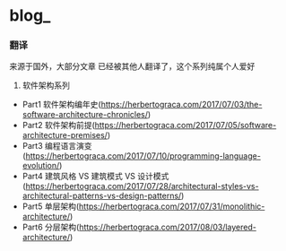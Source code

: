 # blog_
### 翻译
来源于国外，大部分文章 已经被其他人翻译了，这个系列纯属个人爱好
1. 软件架构系列
* Part1 软件架构编年史(https://herbertograca.com/2017/07/03/the-software-architecture-chronicles/)
* Part2 软件架构前提(https://herbertograca.com/2017/07/05/software-architecture-premises/)
* Part3 编程语言演变(https://herbertograca.com/2017/07/10/programming-language-evolution/)
* Part4 建筑风格 VS 建筑模式 VS 设计模式(https://herbertograca.com/2017/07/28/architectural-styles-vs-architectural-patterns-vs-design-patterns/)
* Part5 单层架构(https://herbertograca.com/2017/07/31/monolithic-architecture/)
* Part6 分层架构(https://herbertograca.com/2017/08/03/layered-architecture/)

